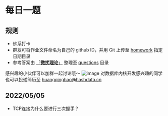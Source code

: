 # 每日一题
## 规则
- 佛系打卡
- 群友可将作业文件命名为自己的 github ID，并用 Git 上传至 [homework](https://github.com/wfnuser/Algorithms/tree/main/Interview/Fundamental/homework) 指定日期目录
- 参考答案由 [「**微扰理论**」](https://github.com/wfnuser) 整理至 [questions](https://github.com/wfnuser/Algorithms/tree/main/Interview/Fundamental/questions) 目录

感兴趣的小伙伴可以加群一起讨论哦～ ![image](https://user-images.githubusercontent.com/8191686/166963093-9fa5abac-e6e9-49ed-82a4-7f021a4218d4.png)
对数据库内核开发感兴趣的同学也可以投递简历至 huangqinghao@hashdata.cn

## 2022/05/05
- TCP连接为什么要进行三次握手？
